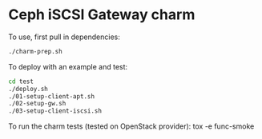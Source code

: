 Ceph iSCSI Gateway charm
========================

To use, first pull in dependencies:

```bash
./charm-prep.sh
```

To deploy with an example and test:

```bash
cd test
./deploy.sh
./01-setup-client-apt.sh
./02-setup-gw.sh
./03-setup-client-iscsi.sh
```

To run the charm tests (tested on OpenStack provider):
tox -e func-smoke
